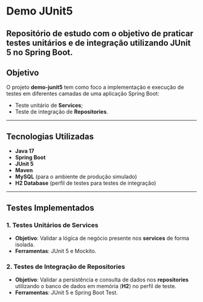 # Demo JUnit5
Repositório de estudo com o objetivo de praticar testes unitários e de integração utilizando **JUnit 5** no **Spring Boot**.
---
## Objetivo
O projeto **demo-junit5** tem como foco a implementação e execução de testes em diferentes camadas de uma aplicação Spring Boot:
- Teste unitário de **Services**;
- Teste de integração de **Repositories**.
---
## Tecnologias Utilizadas
- **Java 17**
- **Spring Boot**
- **JUnit 5**
- **Maven**
- **MySQL** (para o ambiente de produção simulado)
- **H2 Database** (perfil de testes para testes de integração)
---
## Testes Implementados
### 1. Testes Unitários de Services
- **Objetivo**: Validar a lógica de negócio presente nos **services** de forma isolada.
- **Ferramentas**: JUnit 5 e Mockito.
### 2. Testes de Integração de Repositories
- **Objetivo**: Validar a persistência e consulta de dados nos **repositories** utilizando o banco de dados em memória (**H2**) no perfil de teste.
- **Ferramentas**: JUnit 5 e Spring Boot Test.